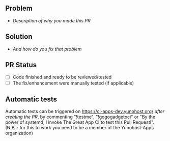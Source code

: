 ## Problem

- *Description of why you made this PR*

## Solution

- *And how do you fix that problem*

## PR Status

- [ ] Code finished and ready to be reviewed/tested
- [ ] The fix/enhancement were manually tested (if applicable)

## Automatic tests

Automatic tests can be triggered on https://ci-apps-dev.yunohost.org/ *after creating the PR*, by commenting "!testme", "!gogogadgetoci" or "By the power of systemd, I invoke The Great App CI to test this Pull Request!". (N.B. : for this to work you need to be a member of the Yunohost-Apps organization)